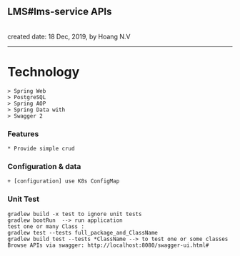 <h2>LMS#lms-service APIs</h2>
<br>created date: 18 Dec, 2019, by Hoang N.V

********************************************************************************************************* 
# Technology
	> Spring Web	
	> PostgreSQL
	> Spring AOP
	> Spring Data with 
	> Swagger 2

### Features
	* Provide simple crud 

### Configuration & data
	+ [configuration] use K8s ConfigMap

### Unit Test
	gradlew build -x test to ignore unit tests
	gradlew bootRun  --> run application
	test one or many Class :   
	gradlew test --tests full_package_and_ClassName
	gradlew build test --tests *ClassName --> to test one or some classes  
	Browse APIs via swagger: http://localhost:8080/swagger-ui.html#
